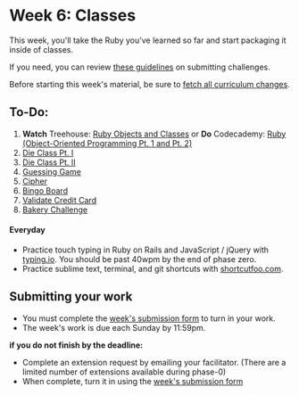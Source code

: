 # Week 6: Classes

This week, you'll take the Ruby you've learned so far and start packaging it inside of classes. 

If you need, you can review [these guidelines](https://github.com/dev-academy-phase0/phase-0-handbook/blob/master/submission-guidelines.md) on submitting challenges.

Before starting this week's material, be sure to [fetch all curriculum changes](https://github.com/dev-academy-phase0/phase-0-handbook/blob/master/fetching-changes.md).

## To-Do:

1. **Watch** Treehouse: [Ruby Objects and Classes](http://teamtreehouse.com/library/ruby-objects-and-classes) or **Do** Codecademy: [Ruby (Object-Oriented Programming Pt. 1 and Pt. 2)](http://www.codecademy.com/en/tracks/ruby)
2. [Die Class Pt. I](./1-die-class) 
3. [Die Class Pt. II](./2-die-class)
4. [Guessing Game](./3-guessing-game)
5. [Cipher](./4-cipher-challenge)
6. [Bingo Board](./5-bingo-board)
7. [Validate Credit Card](./6-validate-credit-card)
8. [Bakery Challenge](./7-gps-bakery)

#### Everyday
- Practice touch typing in Ruby on Rails and JavaScript / jQuery with [typing.io](https://typing.io). You should be past 40wpm by the end of phase zero.
- Practice sublime text, terminal, and git shortcuts with [shortcutfoo.com](https://www.shortcutfoo.com/).

## Submitting your work

- You must complete the [week's submission form](http://goo.gl/forms/mAF7FVgjb1) to turn in your work.
- The week's work is due each Sunday by 11:59pm.  

**if you do not finish by the deadline:**

- Complete an extension request by emailing your facilitator. (There are a limited number of extensions available during phase-0)
- When complete, turn it in using the [week's submission form](http://goo.gl/forms/mAF7FVgjb1)
